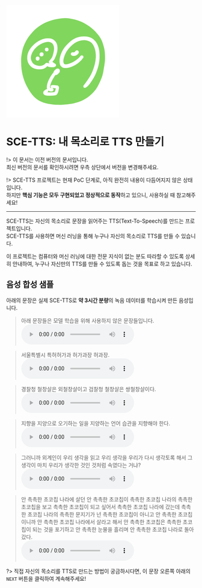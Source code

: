 ![logo](/_media/logo.png ':size=200')

# SCE-TTS: 내 목소리로 TTS 만들기

!> 이 문서는 이전 버전의 문서입니다.  
최신 버전의 문서를 확인하시려면 우측 상단에서 버전을 변경해주세요.

!> SCE-TTS 프로젝트는 현재 PoC 단계로, 아직 완전히 내용이 다듬어지지 않은 상태입니다.  
하지만 **핵심 기능은 모두 구현되었고 정상적으로 동작**하고 있으니, 사용하실 때 참고해주세요!

---

SCE-TTS는 자신의 목소리로 문장을 읽어주는 TTS(Text-To-Speech)를 만드는 프로젝트입니다.  
SCE-TTS를 사용하면 머신 러닝을 통해 누구나 자신의 목소리로 TTS를 만들 수 있습니다.

이 프로젝트는 컴퓨터와 머신 러닝에 대한 전문 지식이 없는 분도 따라할 수 있도록 상세히 안내하여,
누구나 자신만의 TTS를 만들 수 있도록 돕는 것을 목표로 하고 있습니다.

## 음성 합성 샘플

아래의 문장은 실제 SCE-TTS로 **약 3시간 분량**의 녹음 데이터를 학습시켜 만든 음성입니다.

> 아래 문장들은 모델 학습을 위해 사용하지 않은 문장들입니다.  
<audio src="/v1/_media/sample1.mp3" controls="">오디오 재생을 지원하지 않는 브라우저입니다.</audio>

> 서울특별시 특허허가과 허가과장 허과장.  
<audio src="/v1/_media/sample2.mp3" controls="">오디오 재생을 지원하지 않는 브라우저입니다.</audio>

> 경찰청 철창살은 외철창살이고 검찰청 철창살은 쌍철창살이다.  
<audio src="/v1/_media/sample3.mp3" controls="">오디오 재생을 지원하지 않는 브라우저입니다.</audio>

> 지향을 지양으로 오기하는 일을 지양하는 언어 습관을 지향해야 한다.  
<audio src="/v1/_media/sample4.mp3" controls="">오디오 재생을 지원하지 않는 브라우저입니다.</audio>

> 그러니까 외계인이 우리 생각을 읽고 우리 생각을 우리가 다시 생각토록 해서 그 생각이 마치 우리가 생각한 것인 것처럼 속였다는 거냐?  
<audio src="/v1/_media/sample5.mp3" controls="">오디오 재생을 지원하지 않는 브라우저입니다.</audio>

> 안 촉촉한 초코칩 나라에 살던 안 촉촉한 초코칩이 촉촉한 초코칩 나라의 촉촉한 초코칩을 보고 촉촉한 초코칩이 되고 싶어서 촉촉한 초코칩 나라에 갔는데 촉촉한 초코칩 나라의 촉촉한 문지기가 넌 촉촉한 초코칩이 아니고 안 촉촉한 초코칩이니까 안 촉촉한 초코칩 나라에서 살라고 해서 안 촉촉한 초코칩은 촉촉한 초코칩이 되는 것을 포기하고 안 촉촉한 눈물을 흘리며 안 촉촉한 초코칩 나라로 돌아갔다.  
<audio src="/v1/_media/sample6.mp3" controls="">오디오 재생을 지원하지 않는 브라우저입니다.</audio>


?> 직접 자신의 목소리를 TTS로 만드는 방법이 궁금하시다면, 이 문장 오른쪽
아래의 `NEXT` 버튼을 클릭하여 계속해주세요!
